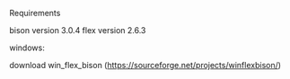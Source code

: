 Requirements

bison version 3.0.4
flex version 2.6.3


windows:

download win_flex_bison   (https://sourceforge.net/projects/winflexbison/) 


